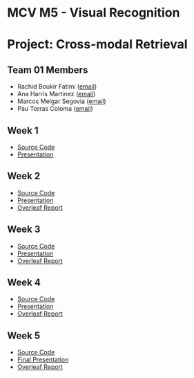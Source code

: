 # MCV M5 - Visual Recognition
# Project: Cross-modal Retrieval
## Team 01 Members
- Rachid Boukir Fatimi ([email](mailto:rachid.boukir@autonoma.cat))
- Ana Harris Martinez ([email](mailto:ana.harris@autonoma.cat))
- Marcos Melgar Segovia ([email](mailto:marcos.melgar@autonoma.cat))
- Pau Torras Coloma ([email](mailto:pau.torras@autonoma.cat))


## Week 1
- [Source Code](https://github.com/rachidboukiruab/MCV_2022_M5_Project/tree/main/w1)
- [Presentation](https://docs.google.com/presentation/d/19YQ7s_8ByzJ1BZyVU_JO5324FHF7J5Br/edit?usp=sharing&ouid=104480624974973402770&rtpof=true&sd=true)

## Week 2
- [Source Code](https://github.com/rachidboukiruab/MCV_2022_M5_Project/tree/main/w2)
- [Presentation](https://docs.google.com/presentation/d/1v5r_07RMY4hAS6mP0izvmg65WxiAMQGa/edit?usp=sharing&ouid=104480624974973402770&rtpof=true&sd=true)
- [Overleaf Report](https://www.overleaf.com/read/yvkmxgrjkhhv)

## Week 3
- [Source Code](https://github.com/rachidboukiruab/MCV_2022_M5_Project/tree/main/w3)
- [Presentation](https://docs.google.com/presentation/d/1r56epEVkgN7flQjhJztNeexQ2MYddKIfGlC2_PiAfkE/edit?usp=sharing)
- [Overleaf Report](https://www.overleaf.com/read/yvkmxgrjkhhv)

## Week 4
- [Source Code](https://github.com/rachidboukiruab/MCV_2022_M5_Project/tree/main/w4)
- [Presentation](https://docs.google.com/presentation/d/1dwItGQm5mnEOTzImtCfxJM6WCPhARowRxvyPHOeyraw/edit?usp=sharing)
- [Overleaf Report](https://www.overleaf.com/read/rqkcgrynmnqm)

## Week 5
- [Source Code](https://github.com/rachidboukiruab/MCV_2022_M5_Project/tree/main/w5)
- [Final Presentation](link)
- [Overleaf Report](https://www.overleaf.com/read/rqkcgrynmnqm)
